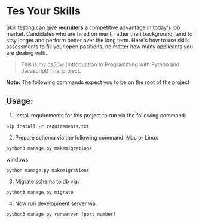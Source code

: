 # Tes Your Skills
Skill testing can give **recruiters** a competitive advantage in today's job market. Candidates who are hired on merit, rather than background, tend to stay longer and perform better over the long term. Here's how to use skills assessments to fill your open positions, no matter how many applicants you are dealing with.
> This is my cs50w (Introduction to Programming with Python and Javascript) final project.

**Note:** The following commands expect you to be on the root of the project
## Usage:
1. Install requirements for this project to run via the following command:
```
pip install -r requirements.txt
```
2. Prepare schema via the following command:
Mac or Linux
```
python3 manage.py makemigrations
```
windows
```
python manage.py makemigrations
```
3. Migrate schema to db via:
```
python3 manage.py migrate
```
4. Now run development server via:
```
python3 manage.py runserver [port number]
```
